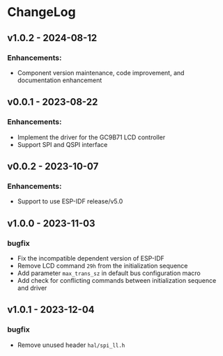 # ChangeLog

## v1.0.2 - 2024-08-12

### Enhancements:

* Component version maintenance, code improvement, and documentation enhancement

## v0.0.1 - 2023-08-22

### Enhancements:

* Implement the driver for the GC9B71 LCD controller
* Support SPI and QSPI interface

## v0.0.2 - 2023-10-07

### Enhancements:

* Support to use ESP-IDF release/v5.0

## v1.0.0 - 2023-11-03

### bugfix

* Fix the incompatible dependent version of ESP-IDF
* Remove LCD command `29h` from the initialization sequence
* Add parameter `max_trans_sz` in default bus configuration macro
* Add check for conflicting commands between initialization sequence and driver

## v1.0.1 - 2023-12-04

### bugfix

* Remove unused header `hal/spi_ll.h`
